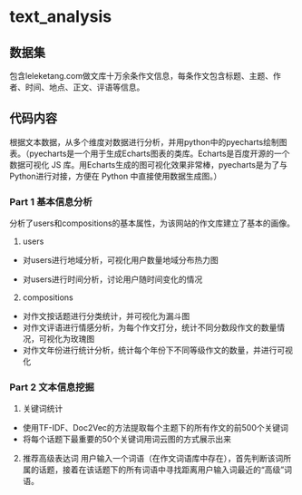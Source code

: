 # text_analysis

## 数据集
包含leleketang.com做文库十万余条作文信息，每条作文包含标题、主题、作者、时间、地点、正文、评语等信息。

## 代码内容
根据文本数据，从多个维度对数据进行分析，并用python中的pyecharts绘制图表。（pyecharts是一个用于生成Echarts图表的类库。Echarts是百度开源的一个数据可视化 JS 库。用Echarts生成的图可视化效果非常棒，pyecharts是为了与Python进行对接，方便在 Python 中直接使用数据生成图。）
### Part 1 基本信息分析
分析了users和compositions的基本属性，为该网站的作文库建立了基本的画像。
1. users
- 对users进行地域分析，可视化用户数量地域分布热力图

- 对users进行时间分析，讨论用户随时间变化的情况
2. compositions
- 对作文按话题进行分类统计，并可视化为漏斗图
- 对作文评语进行情感分析，为每个作文打分，统计不同分数段作文的数量情况，可视化为玫瑰图
- 对作文年份进行统计分析，统计每个年份下不同等级作文的数量，并进行可视化

### Part 2 文本信息挖掘
1. 关键词统计
- 使用TF-IDF、Doc2Vec的方法提取每个主题下的所有作文的前500个关键词
- 将每个话题下最重要的50个关键词用词云图的方式展示出来

2. 推荐高级表达词
用户输入一个词语（在作文词语库中存在），首先判断该词所属的话题，接着在该话题下的所有词语中寻找距离用户输入词最近的“高级”词语。
